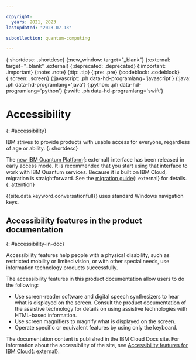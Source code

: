 ```yaml
---

copyright:
  years: 2021, 2023
lastupdated: "2023-07-13"

subcollection: quantum-computing

---
```


{:shortdesc: .shortdesc}
{:new_window: target="_blank"}
{:external: target="_blank" .external}
{:deprecated: .deprecated}
{:important: .important}
{:note: .note}
{:tip: .tip}
{:pre: .pre}
{:codeblock: .codeblock}
{:screen: .screen}
{:javascript: .ph data-hd-programlang='javascript'}
{:java: .ph data-hd-programlang='java'}
{:python: .ph data-hd-programlang='python'}
{:swift: .ph data-hd-programlang='swift'}



# Accessibility
{: #accessibility}

IBM strives to provide products with usable access for everyone, regardless of age or ability.
{: shortdesc}

The [new IBM Quantum Platform](https://quantum.cloud.ibm.com/){: external} interface has been released in early access mode.  It is recommended that you start using that interface to work with IBM Quantum services. Because it is built on IBM Cloud, migration is straightforward.  See the [migration guide](https://quantum.cloud.ibm.com/docs/migration-guides/classic-iqp-to-cloud-iqp){: external} for details.
{: attention}

{{site.data.keyword.conversationfull}} uses standard Windows navigation keys.

## Accessibility features in the product documentation
{: #accessibility-in-doc}

Accessibility features help people with a physical disability, such as restricted mobility or limited vision, or with other special needs, use information technology products successfully.

The accessibility features in this product documentation allow users to do the following:

- Use screen-reader software and digital speech synthesizers to hear what is displayed on the screen. Consult the product documentation of the assistive technology for details on using assistive technologies with HTML-based information.
- Use screen magnifiers to magnify what is displayed on the screen.
- Operate specific or equivalent features by using only the keyboard.

The documentation content is published in the IBM Cloud Docs site. For information about the accessibility of the site, see [Accessibility features for IBM Cloud](/docs/overview?topic=overview-accessibility-platform){: external}.
